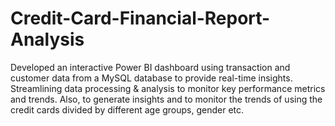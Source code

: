# Credit-Card-Financial-Report-Analysis
Developed an interactive Power BI dashboard using transaction and customer data from a MySQL database to provide real-time insights. Streamlining data processing &amp; analysis to monitor key performance metrics and trends. Also,  to generate insights and to monitor the trends of using the credit cards divided by different age groups, gender etc.
